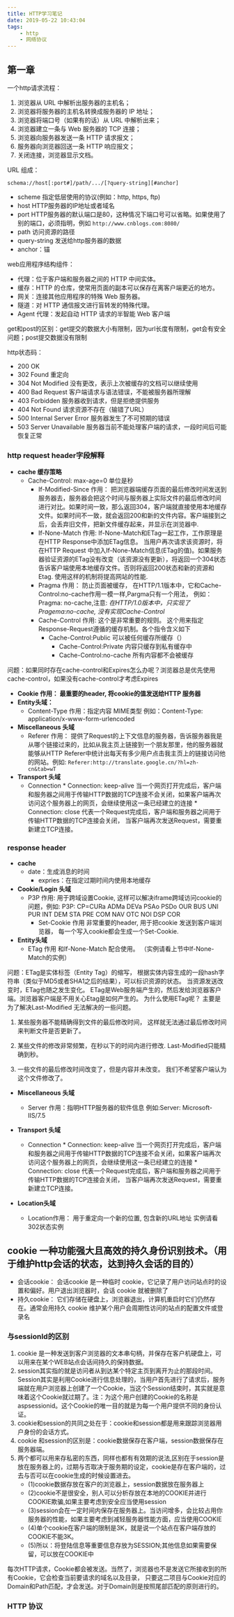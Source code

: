 ```yaml
---
title: HTTP学习笔记
date: 2019-05-22 10:43:04
tags:
    - http
    - 网络协议
---
```


## 第一章

一个http请求流程：

1. 浏览器从 URL 中解析出服务器的主机名；
2. 浏览器将服务器的主机名转换成服务器的 IP 地址；
3. 浏览器将端口号（如果有的话）从 URL 中解析出来；
4. 浏览器建立一条与 Web 服务器的 TCP 连接；
5. 浏览器向服务器发送一条 HTTP 请求报文；
6. 服务器向浏览器回送一条 HTTP 响应报文；
7. 关闭连接，浏览器显示文档。

URL 组成：

    schema://host[:port#]/path/.../[?query-string][#anchor]

* scheme 指定低层使用的协议(例如：http, https, ftp)
* host HTTP服务器的IP地址或者域名
* port HTTP服务器的默认端口是80，这种情况下端口号可以省略。如果使用了别的端口，必须指明，例如 `http://www.cnblogs.com:8080/`
* path 访问资源的路径
* query-string       发送给http服务器的数据
* anchor：锚

web应用程序结构组件：

* 代理：位于客户端和服务器之间的 HTTP 中间实体。
* 缓存：HTTP 的仓库，使常用页面的副本可以保存在离客户端更近的地方。
* 网关：连接其他应用程序的特殊 Web 服务器。
* 隧道：对 HTTP 通信报文进行盲转发的特殊代理。
* Agent 代理：发起自动 HTTP 请求的半智能 Web 客户端

get和post的区别：get提交的数据大小有限制，因为url长度有限制，get会有安全问题；post提交数据没有限制

http状态码：

* 200 OK
* 302 Found 重定向
* 304 Not Modified 没有更改，表示上次被缓存的文档可以继续使用
* 400 Bad Request  客户端请求与语法错误，不能被服务器所理解
* 403 Forbidden 服务器收到请求，但是拒绝提供服务
* 404 Not Found 请求资源不存在（输错了URL）
* 500 Internal Server Error 服务器发生了不可预期的错误
* 503 Server Unavailable 服务器当前不能处理客户端的请求，一段时间后可能恢复正常

### http request header字段解释

* **cache 缓存策略**
  * Cache-Control: max-age=0 单位是秒
    * If-Modified-Since 作用： 把浏览器端缓存页面的最后修改时间发送到服务器去，服务器会把这个时间与服务器上实际文件的最后修改时间进行对比。如果时间一致，那么返回304，客户端就直接使用本地缓存文件。如果时间不一致，就会返回200和新的文件内容。客户端接到之后，会丢弃旧文件，把新文件缓存起来，并显示在浏览器中.
    * If-None-Match 作用: If-None-Match和ETag一起工作，工作原理是在HTTP Response中添加ETag信息。 当用户再次请求该资源时，将在HTTP Request 中加入If-None-Match信息(ETag的值)。如果服务器验证资源的ETag没有改变（该资源没有更新），将返回一个304状态告诉客户端使用本地缓存文件。否则将返回200状态和新的资源和Etag.  使用这样的机制将提高网站的性能.
    * Pragma 作用： 防止页面被缓存， 在HTTP/1.1版本中，它和Cache-Control:no-cache作用一模一样,Pargma只有一个用法， 例如： Pragma: no-cache,注意: *在HTTP/1.0版本中，只实现了Pragema:no-cache, 没有实现Cache-Control*
    * Cache-Control 作用: 这个是非常重要的规则。 这个用来指定Response-Request遵循的缓存机制。各个指令含义如下
      * Cache-Control:Public   可以被任何缓存所缓存（）
        * Cache-Control:Private     内容只缓存到私有缓存中
        * Cache-Control:no-cache  所有内容都不会被缓存

问题：如果同时存在cache-control和Expires怎么办呢？浏览器总是优先使用cache-control，如果没有cache-control才考虑Expires

* **Cookie 作用： 最重要的header, 将cookie的值发送给HTTP 服务器**
* **Entity头域：**
  * Content-Type 作用：指定内容 MIME类型 例如：Content-Type: application/x-www-form-urlencoded
* **Miscellaneous 头域**
  * Referer 作用： 提供了Request的上下文信息的服务器，告诉服务器我是从哪个链接过来的，比如从我主页上链接到一个朋友那里，他的服务器就能够从HTTP Referer中统计出每天有多少用户点击我主页上的链接访问他的网站。例如: `Referer:http://translate.google.cn/?hl=zh-cn&tab=wT`
* **Transport 头域**
  * Connection
        * Connection: keep-alive   当一个网页打开完成后，客户端和服务器之间用于传输HTTP数据的TCP连接不会关闭，如果客户端再次访问这个服务器上的网页，会继续使用这一条已经建立的连接
        * Connection: close  代表一个Request完成后，客户端和服务器之间用于传输HTTP数据的TCP连接会关闭， 当客户端再次发送Request，需要重新建立TCP连接。

### response header

* **cache**
  * date：生成消息的时间
    * expries：在指定过期时间内使用本地缓存
* **Cookie/Login 头域**
  * P3P 作用: 用于跨域设置Cookie, 这样可以解决iframe跨域访问cookie的问题，例如: P3P: CP=CURa ADMa DEVa PSAo PSDo OUR BUS UNI PUR INT DEM STA PRE COM NAV OTC NOI DSP COR
    * Set-Cookie 作用 非常重要的header, 用于把cookie 发送到客户端浏览器， 每一个写入cookie都会生成一个Set-Cookie.
* **Entity头域**
  * ETag 作用 和If-None-Match 配合使用。 （实例请看上节中If-None-Match的实例）

问题：ETag是实体标签（Entity Tag）的缩写， 根据实体内容生成的一段hash字符串（类似于MD5或者SHA1之后的结果），可以标识资源的状态。 当资源发送改变时，ETag也随之发生变化。
ETag是Web服务端产生的，然后发给浏览器客户端。浏览器客户端是不用关心Etag是如何产生的。
为什么使用ETag呢？ 主要是为了解决Last-Modified 无法解决的一些问题。

1. 某些服务器不能精确得到文件的最后修改时间， 这样就无法通过最后修改时间来判断文件是否更新了。

2. 某些文件的修改非常频繁，在秒以下的时间内进行修改. Last-Modified只能精确到秒。

3. 一些文件的最后修改时间改变了，但是内容并未改变。 我们不希望客户端认为这个文件修改了。

* **Miscellaneous 头域**

  * Server 作用：指明HTTP服务器的软件信息 例如:Server: Microsoft-IIS/7.5
* **Transport 头域**
  * Connection
        * Connection: keep-alive   当一个网页打开完成后，客户端和服务器之间用于传输HTTP数据的TCP连接不会关闭，如果客户端再次访问这个服务器上的网页，会继续使用这一条已经建立的连接
        * Connection: close  代表一个Request完成后，客户端和服务器之间用于传输HTTP数据的TCP连接会关闭， 当客户端再次发送Request，需要重新建立TCP连接。
* **Location头域**
  * Location作用： 用于重定向一个新的位置, 包含新的URL地址 实例请看302状态实例

## cookie 一种功能强大且高效的持久身份识别技术。（用于维护http会话的状态，达到持久会话的目的）

* 会话cookie： 会话cookie 是一种临时 cookie，它记录了用户访问站点时的设置和偏好。用户退出浏览器时，会话 cookie 就被删除了
* 持久cookie： 它们存储在硬盘上，浏览器退出，计算机重启时它们仍然存在。通常会用持久 cookie 维护某个用户会周期性访问的站点的配置文件或登录名

### **与sessionId的区别**

1. cookie 是一种发送到客户浏览器的文本串句柄，并保存在客户机硬盘上，可以用来在某个WEB站点会话间持久的保持数据。
2. session其实指的就是访问者从到达某个特定主页到离开为止的那段时间。 Session其实是利用Cookie进行信息处理的，当用户首先进行了请求后，服务端就在用户浏览器上创建了一个Cookie，当这个Session结束时，其实就是意味着这个Cookie就过期了。注：为这个用户创建的Cookie的名称是aspsessionid。这个Cookie的唯一目的就是为每一个用户提供不同的身份认证。
3. cookie和session的共同之处在于：cookie和session都是用来跟踪浏览器用户身份的会话方式。
4. cookie 和session的区别是：cookie数据保存在客户端，session数据保存在服务器端。
5. 两个都可以用来存私密的东西，同样也都有有效期的说法,区别在于session是放在服务器上的，过期与否取决于服务期的设定，cookie是存在客户端的，过去与否可以在cookie生成的时候设置进去。
    * (1)cookie数据存放在客户的浏览器上，session数据放在服务器上
    * (2)cookie不是很安全，别人可以分析存放在本地的COOKIE并进行COOKIE欺骗,如果主要考虑到安全应当使用session
    * (3)session会在一定时间内保存在服务器上。当访问增多，会比较占用你服务器的性能，如果主要考虑到减轻服务器性能方面，应当使用COOKIE
    * (4)单个cookie在客户端的限制是3K，就是说一个站点在客户端存放的COOKIE不能3K。
    * (5)所以：将登陆信息等重要信息存放为SESSION;其他信息如果需要保留，可以放在COOKIE中

每次HTTP请求，Cookie都会被发送。当然了，浏览器也不是发送它所接收到的所有Cookie，它会检查当前要请求的域名以及目录， 只要这二项目与Cookie对应的Domain和Path匹配，才会发送。对于Domain则是按照尾部匹配的原则进行的。

### HTTP 协议
